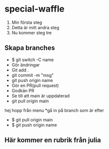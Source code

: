 # special-waffle
1. Min första steg
2. Detta är mitt andra steg
3. Nu kommer steg tre

## Skapa branches 
* $ git switch -C name
* Gör ändringar
* Git add .
* git commit -m "msg"
* git push origin name 
* Gör en PR(pull request)
* Godkän PR 
* Se till att main är uppdaterad 
* git pull origin main

hej hopp från menu
*gå in på branch som är efter 
* $ git pull origin main
* $ git push origin name

## Här kommer en rubrik från julia
